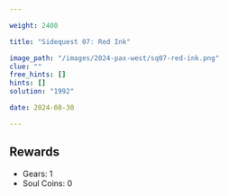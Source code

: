 ```yaml
---

weight: 2400

title: "Sidequest 07: Red Ink"

image_path: "/images/2024-pax-west/sq07-red-ink.png"
clue: ""
free_hints: []
hints: []
solution: "1992"

date: 2024-08-30

---
```


## Rewards

- Gears: 1
- Soul Coins: 0

